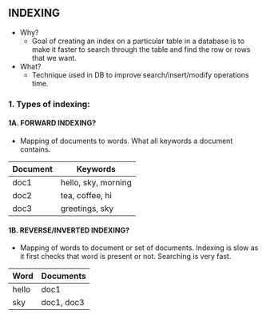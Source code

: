 ## INDEXING
  - Why?
    - Goal of creating an index on a particular table in a database is to make it faster to search through the table and find the row or rows that we want.
  - What?
    - Technique used in DB to improve search/insert/modify operations time. 
    
### 1. Types of indexing:
#### 1A. FORWARD INDEXING? 
  - Mapping of documents to words. What all keywords a document contains.
  
| Document | Keywords |
| --- | --- |
| doc1 | hello, sky, morning |
| doc2 | tea, coffee, hi |
| doc3 | greetings, sky |

#### 1B. REVERSE/INVERTED INDEXING? 
  - Mapping of words to document or set of documents. Indexing is slow as it first checks that word is present or not. Searching is very fast.
  
| Word | Documents |
| --- | --- |
| hello | doc1 |
| sky | doc1, doc3 |
